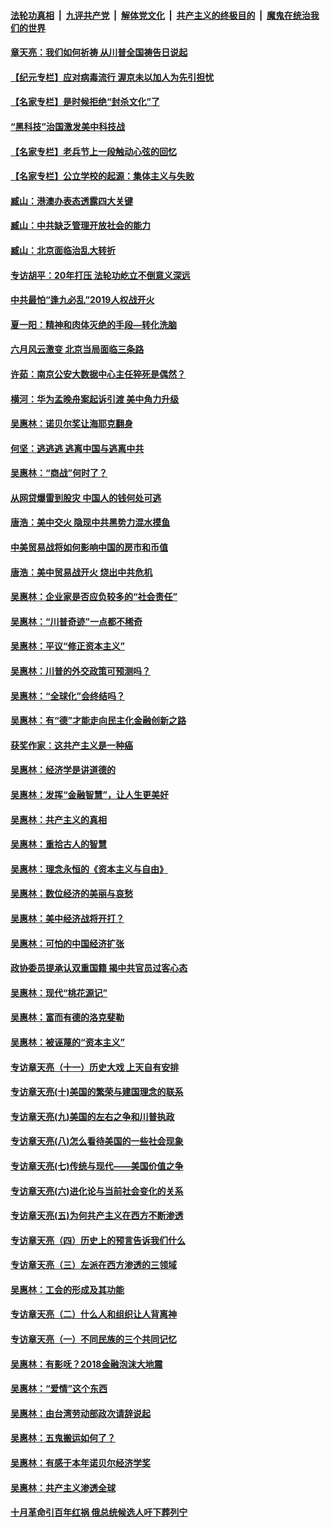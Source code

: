 

####  [法轮功真相](../../../../basic/blob/master/README.md?t=06230404) &nbsp;|&nbsp; [九评共产党](../../../../9ping.md/blob/master/README.md?t=06230404) &nbsp;|&nbsp; [解体党文化](../../../../jtdwh.md/blob/master/README.md?t=06230404)  &nbsp;|&nbsp; [共产主义的终极目的](../../../../gczydzjmd.md/blob/master/README.md?t=06230404) &nbsp;|&nbsp; [魔鬼在统治我们的世界](../../../../mgztzwmdsj.md/blob/master/README.md?t=06230404) 

#### [章天亮：我们如何祈祷 从川普全国祷告日说起](../pages/nsc423/n11944627.md?t=06230404) 

#### [【纪元专栏】应对病毒流行 渥京未以加人为先引担忧](../pages/nsc423/n11875714.md?t=06230404) 

#### [【名家专栏】是时候拒绝“封杀文化”了](../pages/nsc423/n11814093.md?t=06230404) 

#### [“黑科技”治国激发美中科技战](../pages/nsc423/n11638056.md?t=06230404) 

#### [【名家专栏】老兵节上一段触动心弦的回忆](../pages/nsc423/n11646016.md?t=06230404) 

#### [【名家专栏】公立学校的起源：集体主义与失败](../pages/nsc423/n11601833.md?t=06230404) 

#### [臧山：港澳办表态透露四大关键](../pages/nsc423/n11421628.md?t=06230404) 

#### [臧山：中共缺乏管理开放社会的能力](../pages/nsc423/n11407457.md?t=06230404) 

#### [臧山：北京面临治乱大转折](../pages/nsc423/n11406895.md?t=06230404) 

#### [专访胡平：20年打压 法轮功屹立不倒意义深远](../pages/nsc423/n11398800.md?t=06230404) 

#### [中共最怕“逢九必乱”2019人权战开火](../pages/nsc423/n11385248.md?t=06230404) 

#### [夏一阳：精神和肉体灭绝的手段—转化洗脑](../pages/nsc423/n11368250.md?t=06230404) 

#### [六月风云激变 北京当局面临三条路](../pages/nsc423/n11313668.md?t=06230404) 

#### [许茹：南京公安大数据中心主任猝死是偶然？](../pages/nsc423/n11064744.md?t=06230404) 

#### [横河：华为孟晚舟案起诉引渡 美中角力升级](../pages/nsc423/n11027230.md?t=06230404) 

#### [吴惠林：诺贝尔奖让海耶克翻身](../pages/nsc423/n10890049.md?t=06230404) 

#### [何坚：逃逃逃 逃离中国与逃离中共](../pages/nsc423/n10592891.md?t=06230404) 

#### [吴惠林：“商战”何时了？](../pages/nsc423/n10573558.md?t=06230404) 

#### [从网贷爆雷到股灾 中国人的钱何处可逃](../pages/nsc423/n10572800.md?t=06230404) 

#### [唐浩：美中交火 隐现中共黑势力混水摸鱼](../pages/nsc423/n10544040.md?t=06230404) 

#### [中美贸易战将如何影响中国的房市和币值](../pages/nsc423/n10543697.md?t=06230404) 

#### [唐浩：美中贸易战开火 烧出中共危机](../pages/nsc423/n10540126.md?t=06230404) 

#### [吴惠林：企业家是否应负较多的“社会责任”](../pages/nsc423/n10535022.md?t=06230404) 

#### [吴惠林：“川普奇迹”一点都不稀奇](../pages/nsc423/n10512808.md?t=06230404) 

#### [吴惠林：平议“修正资本主义”](../pages/nsc423/n10495724.md?t=06230404) 

#### [吴惠林：川普的外交政策可预测吗？](../pages/nsc423/n10462387.md?t=06230404) 

#### [吴惠林：“全球化”会终结吗？](../pages/nsc423/n10452838.md?t=06230404) 

#### [吴惠林：有“德”才能走向民主化金融创新之路](../pages/nsc423/n10432292.md?t=06230404) 

#### [获奖作家：这共产主义是一种癌](../pages/nsc423/n10431541.md?t=06230404) 

#### [吴惠林：经济学是讲道德的](../pages/nsc423/n10398014.md?t=06230404) 

#### [吴惠林：发挥“金融智慧”，让人生更美好](../pages/nsc423/n10375019.md?t=06230404) 

#### [吴惠林：共产主义的真相](../pages/nsc423/n10351394.md?t=06230404) 

#### [吴惠林：重拾古人的智慧](../pages/nsc423/n10337691.md?t=06230404) 

#### [吴惠林：理念永恒的《资本主义与自由》](../pages/nsc423/n10316274.md?t=06230404) 

#### [吴惠林：数位经济的美丽与哀愁](../pages/nsc423/n10292946.md?t=06230404) 

#### [吴惠林：美中经济战将开打？](../pages/nsc423/n10258825.md?t=06230404) 

#### [吴惠林：可怕的中国经济扩张](../pages/nsc423/n10219147.md?t=06230404) 

#### [政协委员提承认双重国籍 揭中共官员过客心态](../pages/nsc423/n10208809.md?t=06230404) 

#### [吴惠林：现代“桃花源记”](../pages/nsc423/n10185234.md?t=06230404) 

#### [吴惠林：富而有德的洛克斐勒](../pages/nsc423/n10142264.md?t=06230404) 

#### [吴惠林：被诬蔑的“资本主义”](../pages/nsc423/n10124816.md?t=06230404) 

#### [专访章天亮（十一）历史大戏 上天自有安排](../pages/nsc423/n10094905.md?t=06230404) 

#### [专访章天亮(十)美国的繁荣与建国理念的联系](../pages/nsc423/n10094899.md?t=06230404) 

#### [专访章天亮(九)美国的左右之争和川普执政](../pages/nsc423/n10094889.md?t=06230404) 

#### [专访章天亮(八)怎么看待美国的一些社会现象](../pages/nsc423/n10094857.md?t=06230404) 

#### [专访章天亮(七)传统与现代——美国价值之争](../pages/nsc423/n10093140.md?t=06230404) 

#### [专访章天亮(六)进化论与当前社会变化的关系](../pages/nsc423/n10092036.md?t=06230404) 

#### [专访章天亮(五)为何共产主义在西方不断渗透](../pages/nsc423/n10083620.md?t=06230404) 

#### [专访章天亮（四）历史上的预言告诉我们什么](../pages/nsc423/n10083606.md?t=06230404) 

#### [专访章天亮（三）左派在西方渗透的三领域](../pages/nsc423/n10081115.md?t=06230404) 

#### [吴惠林：工会的形成及其功能](../pages/nsc423/n10080633.md?t=06230404) 

#### [专访章天亮（二）什么人和组织让人背离神](../pages/nsc423/n10076637.md?t=06230404) 

#### [专访章天亮（一）不同民族的三个共同记忆](../pages/nsc423/n10074188.md?t=06230404) 

#### [吴惠林：有影呒？2018金融泡沫大地震](../pages/nsc423/n10040534.md?t=06230404) 

#### [吴惠林：“爱情”这个东西](../pages/nsc423/n10019423.md?t=06230404) 

#### [吴惠林：由台湾劳动部政次请辞说起](../pages/nsc423/n9979679.md?t=06230404) 

#### [吴惠林：五鬼搬运如何了？](../pages/nsc423/n9925338.md?t=06230404) 

#### [吴惠林：有感于本年诺贝尔经济学奖](../pages/nsc423/n9871883.md?t=06230404) 

#### [吴惠林：共产主义渗透全球](../pages/nsc423/n9812748.md?t=06230404) 

#### [十月革命引百年红祸 俄总统候选人吁下葬列宁](../pages/nsc423/n9810182.md?t=06230404) 

